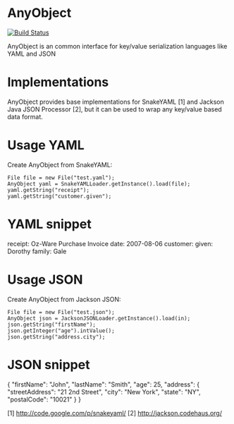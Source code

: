 AnyObject
========

[![Build Status](https://secure.travis-ci.org/bigdata-mx/AnyObject.png)](http://travis-ci.org/bigdata-mx/AnyObject)

AnyObject is an common interface for key/value serialization languages like YAML and JSON

Implementations
============
AnyObject provides base implementations for SnakeYAML [1] and Jackson Java JSON Processor [2], but it can be used to wrap any key/value based data format.

Usage YAML
==========
Create AnyObject from SnakeYAML:

    File file = new File("test.yaml");
    AnyObject yaml = SnakeYAMLLoader.getInstance().load(file);
    yaml.getString("receipt");
    yaml.getString("customer.given");

# YAML snippet
receipt:     Oz-Ware Purchase Invoice
date:        2007-08-06
customer:
    given:   Dorothy
    family:  Gale

Usage JSON
==========
Create AnyObject from Jackson JSON:

    File file = new File("test.json");
    AnyObject json = JacksonJSONLoader.getInstance().load(in);
    json.getString("firstName");
    json.getInteger("age").intValue();
    json.getString("address.city");

# JSON snippet
{
     "firstName": "John",
     "lastName": "Smith",
     "age": 25,
     "address":
     {
         "streetAddress": "21 2nd Street",
         "city": "New York",
         "state": "NY",
         "postalCode": "10021"
     }
}

[1] http://code.google.com/p/snakeyaml/
[2] http://jackson.codehaus.org/
